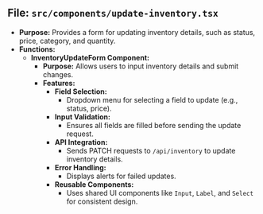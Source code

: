 ## File: `src/components/update-inventory.tsx`
- **Purpose:** Provides a form for updating inventory details, such as status, price, category, and quantity.
- **Functions:**
  - **InventoryUpdateForm Component:**
    - **Purpose:** Allows users to input inventory details and submit changes.
    - **Features:**
      - **Field Selection:**
        - Dropdown menu for selecting a field to update (e.g., status, price).
      - **Input Validation:**
        - Ensures all fields are filled before sending the update request.
      - **API Integration:**
        - Sends PATCH requests to `/api/inventory` to update inventory details.
      - **Error Handling:**
        - Displays alerts for failed updates.
      - **Reusable Components:**
        - Uses shared UI components like `Input`, `Label`, and `Select` for consistent design.
